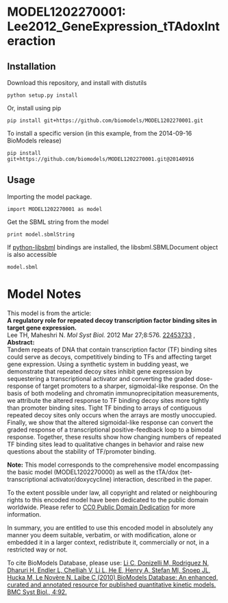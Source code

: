 # MODEL1202270001: Lee2012_GeneExpression_tTAdoxInteraction

## Installation

Download this repository, and install with distutils

`python setup.py install`

Or, install using pip

`pip install git+https://github.com/biomodels/MODEL1202270001.git`

To install a specific version (in this example, from the 2014-09-16 BioModels release)

`pip install git+https://github.com/biomodels/MODEL1202270001.git@20140916`

## Usage

Importing the model package.

`import MODEL1202270001 as model`

Get the SBML string from the model

`print model.sbmlString`

If [python-libsbml](https://pypi.python.org/pypi/python-libsbml) bindings are
installed, the libsbml.SBMLDocument object is also accessible

`model.sbml`


# Model Notes


This model is from the article:  
**A regulatory role for repeated decoy transcription factor binding sites in target gene expression.**   
Lee TH, Maheshri N. _Mol Syst Biol._ 2012 Mar 27;8:576.
[22453733](http://www.ncbi.nlm.nih.gov/pubmed/22453733) ,  
**Abstract:**   
Tandem repeats of DNA that contain transcription factor (TF) binding sites
could serve as decoys, competitively binding to TFs and affecting target gene
expression. Using a synthetic system in budding yeast, we demonstrate that
repeated decoy sites inhibit gene expression by sequestering a transcriptional
activator and converting the graded dose-response of target promoters to a
sharper, sigmoidal-like response. On the basis of both modeling and chromatin
immunoprecipitation measurements, we attribute the altered response to TF
binding decoy sites more tightly than promoter binding sites. Tight TF binding
to arrays of contiguous repeated decoy sites only occurs when the arrays are
mostly unoccupied. Finally, we show that the altered sigmoidal-like response
can convert the graded response of a transcriptional positive-feedback loop to
a bimodal response. Together, these results show how changing numbers of
repeated TF binding sites lead to qualitative changes in behavior and raise
new questions about the stability of TF/promoter binding.

**Note:** This model corresponds to the comprehensive model encompassing the basic model (MODEL1202270000) as well as the tTA/dox (tet-transcriptional activator/doxycycline) interaction, described in the paper. 

To the extent possible under law, all copyright and related or neighbouring
rights to this encoded model have been dedicated to the public domain
worldwide. Please refer to [CC0 Public Domain
Dedication](http://creativecommons.org/publicdomain/zero/1.0/) for more
information.

In summary, you are entitled to use this encoded model in absolutely any
manner you deem suitable, verbatim, or with modification, alone or embedded it
in a larger context, redistribute it, commercially or not, in a restricted way
or not.

To cite BioModels Database, please use: [Li C, Donizelli M, Rodriguez N,
Dharuri H, Endler L, Chelliah V, Li L, He E, Henry A, Stefan MI, Snoep JL,
Hucka M, Le Novère N, Laibe C (2010) BioModels Database: An enhanced, curated
and annotated resource for published quantitative kinetic models. BMC Syst
Biol., 4:92.](http://www.ncbi.nlm.nih.gov/pubmed/20587024)


